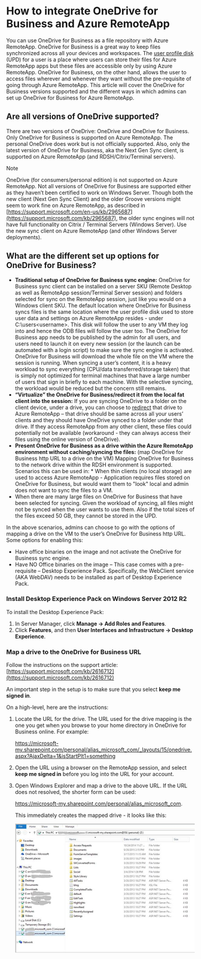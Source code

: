 <properties
   pageTitle="How to integrate OneDrive for Business and Azure RemoteApp | Microsoft Azure"
   description="Learn how to use OneDrive for Business with Azure RemoteApp."
   services="remoteapp"
   documentationCenter=""
   authors="pavithir"
   manager="mbaldwin"
   editor=""/>

<tags
   ms.service="remoteapp"
   ms.devlang="na"
   ms.topic="hero-article"
   ms.tgt_pltfrm="na"
   ms.workload="compute"
   ms.date="01/13/2016"
   ms.author="elizapo"/>

# How to integrate OneDrive for Business and Azure RemoteApp
You can use OneDrive for Business as a file repository with Azure RemoteApp. OneDrive for Business is a great way to keep files synchronized across all your devices and workspaces. The [user profile disk](remoteapp-upd.md) (UPD) for a user is a place where users can store their files for Azure RemoteApp apps but these files are accessible only by using Azure RemoteApp. OneDrive for Business, on the other hand, allows the user to access files wherever and whenever they want without the pre-requisite of going through Azure RemoteApp. This article will cover the OneDrive for Business versions supported and the different ways in which admins can set up OneDrive for Business for Azure RemoteApp.

## Are all versions of OneDrive supported?
There are two versions of OneDrive: OneDrive and OneDrive for Business. Only OneDrive for Business is supported on Azure RemoteApp. The personal OneDrive does work but is not officially supported. Also, only the latest version of OneDrive for Business, aka the Next Gen Sync client, is supported on Azure RemoteApp (and RDSH/Citrix/Terminal servers).

> [!NOTE]
> OneDrive (for consumers/personal edition) is not supported on Azure RemoteApp. Not all versions of OneDrive for Business are supported either as they haven’t been certified to work on Windows Server. Though both the new client (Next Gen Sync Client) and the older Groove versions might seem to work fine on Azure RemoteApp, as described in [https://support.microsoft.com/en-us/kb/2965687](https://support.microsoft.com/kb/2965687), the older sync engines will not have full functionality on Citrix / Terminal Servers (Windows Server). Use the new sync client on Azure RemoteApp (and other Windows Server deployments).
> 
> 
## What are the different set up options for OneDrive for Business?
* **Traditional setup of OneDrive for Business sync engine:** 
OneDrive for Business sync client can be installed on a server SKU (Remote Desktop as well as RemoteApp session/Terminal Server session) and folders selected for sync on the RemoteApp session, just like you would on a Windows client SKU. The default location where OneDrive for Business syncs files is the same location where the user profile disk used to store user data and settings on Azure RemoteApp resides -  under C:\users\<username>. This disk will follow the user to any VM they log into and hence the ODB files will follow the user too. The OneDrive for Business app needs to be published by the admin for all users, and users need to launch it on every new session (or the launch can be automated with a login script) to make sure the sync engine is activated. OneDrive for Business will download the whole file on the VM where the session is running. When syncing a user’s content, it is a heavy workload to sync everything (CPU/data transferred/storage taken) that is simply not optimized for terminal machines that have a large number of users that sign in briefly to each machine. With the selective syncing, the workload would be reduced but the concern still remains.
* **“Virtualize” the OneDrive for Business/redirect it from the local fat client into the session:**
If you are syncing OneDrive to a folder on the client device, under a drive, you can choose to [redirect](remoteapp-redirection.md) that drive to Azure RemoteApp – that drive should be same across all your users’ clients and they should have OneDrive synced to a folder under that drive. If they access RemoteApp from any other client, these files could potentially not be available (workaround -  they can always access their files using the online version of OneDrive). 
* **Present OneDrive for Business as a drive within the Azure RemoteApp environment without caching/syncing the files:**
(map OneDrive for Business http URL to a drive on the VM)
Mapping OneDrive for Business to the network drive within the RDSH environment is supported. Scenarios this can be used in:   * When thin clients (no local storage) are used to access Azure RemoteApp - Application requires files stored on OneDrive for Business, but would want them to "look" local and admin does not want to sync the files to a VM.
* When there are many large files on OneDrive for Business that have been selected for syncing. Given the workload of syncing, all files might not be synced when the user wants to use them. Also if the total sizes of the files exceed 50 GB, they cannot be stored in the UPD.



In the above scenarios, admins can choose to go with the options of mapping a drive on the VM to the user’s OneDrive for Business http URL. Some options for enabling this:

* Have office binaries on the image and not activate the OneDrive for Business sync engine.
* Have NO Office binaries on the image – This case comes with a pre-requisite – Desktop Experience Pack. Specifically, the WebClient service (AKA WebDAV) needs to be installed as part of Desktop Experience Pack. 

### Install Desktop Experience Pack on Windows Server 2012 R2
To install the Desktop Experience Pack: 

1. In Server Manager, click **Manage -> Add Roles and Features**.
2. Click **Features**, and then **User Interfaces and Infrastructure -> Desktop Experience**.

### Map a drive to the OneDrive for Business URL
Follow the instructions on the support article:
[https://support.microsoft.com/kb/2616712](https://support.microsoft.com/kb/2616712)

An important step in the setup is to make sure that you select **keep me signed in**.

On a high-level, here are the instructions:

1. Locate the URL for the drive. The URL used for the drive mapping is the one you get when you browse to your home directory in OneDrive for Business online. For example:

   https://microsoft-my.sharepoint.com/personal/alias_microsoft_com/_layouts/15/onedrive.aspx?AjaxDelta=1&isStartPlt1=something

2. Open the URL using a browser on the RemoteApp session, and select **keep me signed in** before you log into the URL for your account.
3. Open Windows Explorer and map a drive to the above URL. If the URL does not resolved, the shorter form can be used:

   https://microsoft-my.sharepoint.com/personal/alias_microsoft_com. 

   This immediately creates the mapped drive - it looks like this:

   ![OneDrive for Business as a mapped network drive](./media/remoteapp-onedrive/ra-mappeddrive.png)


